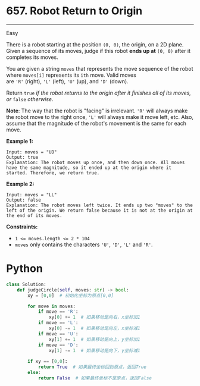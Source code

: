 # 657. Robot Return to Origin

---

Easy

There is a robot starting at the position `(0, 0)`, the origin, on a 2D plane. Given a sequence of its moves, judge if this robot **ends up at** `(0, 0)` after it completes its moves.

You are given a string `moves` that represents the move sequence of the robot where `moves[i]` represents its `ith` move. Valid moves are `'R'` (right), `'L'` (left), `'U'` (up), and `'D'` (down).

Return `true` *if the robot returns to the origin after it finishes all of its moves, or* `false` *otherwise*.

**Note**: The way that the robot is "facing" is irrelevant. `'R'` will always make the robot move to the right once, `'L'` will always make it move left, etc. Also, assume that the magnitude of the robot's movement is the same for each move.

**Example 1:**

```
Input: moves = "UD"
Output: true
Explanation: The robot moves up once, and then down once. All moves have the same magnitude, so it ended up at the origin where it started. Therefore, we return true.

```

**Example 2:**

```
Input: moves = "LL"
Output: false
Explanation: The robot moves left twice. It ends up two "moves" to the left of the origin. We return false because it is not at the origin at the end of its moves.

```

**Constraints:**

- `1 <= moves.length <= 2 * 104`
- `moves` only contains the characters `'U'`, `'D'`, `'L'` and `'R'`.

# Python

```python
class Solution:
    def judgeCircle(self, moves: str) -> bool:
        xy = [0,0]  # 初始化坐标为原点[0,0]

        for move in moves:
            if move == 'R':
                xy[0] += 1  # 如果移动是向右，x坐标加1
            if move == 'L':
                xy[0] -= 1  # 如果移动是向左，x坐标减1
            if move == 'U':
                xy[1] += 1  # 如果移动是向上，y坐标加1
            if move == 'D':
                xy[1] -= 1  # 如果移动是向下，y坐标减1
        
        if xy == [0,0]:
            return True  # 如果最终坐标回到原点，返回True
        else:
            return False  # 如果最终坐标不是原点，返回False
```